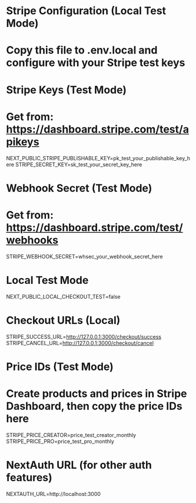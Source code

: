 # Stripe Configuration (Local Test Mode)
# Copy this file to .env.local and configure with your Stripe test keys

# Stripe Keys (Test Mode)
# Get from: https://dashboard.stripe.com/test/apikeys
NEXT_PUBLIC_STRIPE_PUBLISHABLE_KEY=pk_test_your_publishable_key_here
STRIPE_SECRET_KEY=sk_test_your_secret_key_here

# Webhook Secret (Test Mode)
# Get from: https://dashboard.stripe.com/test/webhooks
STRIPE_WEBHOOK_SECRET=whsec_your_webhook_secret_here

# Local Test Mode
NEXT_PUBLIC_LOCAL_CHECKOUT_TEST=false

# Checkout URLs (Local)
STRIPE_SUCCESS_URL=http://127.0.0.1:3000/checkout/success
STRIPE_CANCEL_URL=http://127.0.0.1:3000/checkout/cancel

# Price IDs (Test Mode)
# Create products and prices in Stripe Dashboard, then copy the price IDs here
STRIPE_PRICE_CREATOR=price_test_creator_monthly
STRIPE_PRICE_PRO=price_test_pro_monthly

# NextAuth URL (for other auth features)
NEXTAUTH_URL=http://localhost:3000

